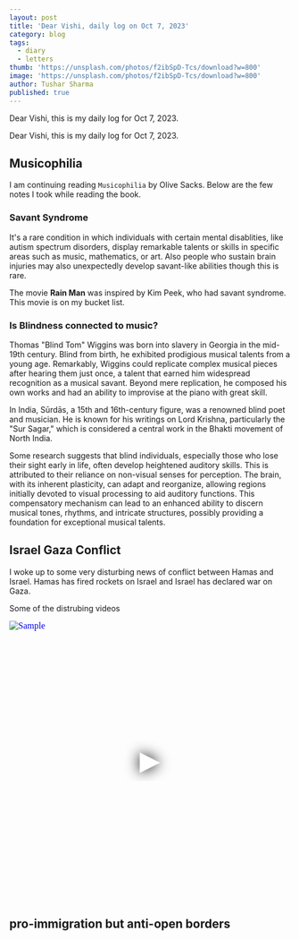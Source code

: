 ```yaml
---
layout: post
title: 'Dear Vishi, daily log on Oct 7, 2023'
category: blog
tags:
  - diary
  - letters
thumb: 'https://unsplash.com/photos/f2ibSpD-Tcs/download?w=800'
image: 'https://unsplash.com/photos/f2ibSpD-Tcs/download?w=800'
author: Tushar Sharma
published: true
---
```


Dear Vishi, this is my daily log for Oct 7, 2023.<!-- truncate_here -->

Dear Vishi, this is my daily log for Oct 7, 2023.

## Musicophilia

I am continuing reading `Musicophilia` by Olive Sacks. Below are the few notes I took while reading the book.

### Savant Syndrome

It's a rare condition in which individuals with certain mental disablities, like autism spectrum disorders, display remarkable talents or skills in specific areas such as music, mathematics, or art. Also people who sustain brain injuries may also unexpectedly develop savant-like abilities though this is rare.

The movie **Rain Man** was inspired by Kim Peek, who had savant syndrome. This movie is on my bucket list.

### Is Blindness connected to music?

Thomas "Blind Tom" Wiggins was born into slavery in Georgia in the mid-19th century. Blind from birth, he exhibited prodigious musical talents from a young age. Remarkably, Wiggins could replicate complex musical pieces after hearing them just once, a talent that earned him widespread recognition as a musical savant. Beyond mere replication, he composed his own works and had an ability to improvise at the piano with great skill.

In India, Sūrdās, a 15th and 16th-century figure, was a renowned blind poet and musician. He is known for his writings on Lord Krishna, particularly the "Sur Sagar," which is considered a central work in the Bhakti movement of North India.

Some research suggests that blind individuals, especially those who lose their sight early in life, often develop heightened auditory skills. This is attributed to their reliance on non-visual senses for perception. The brain, with its inherent plasticity, can adapt and reorganize, allowing regions initially devoted to visual processing to aid auditory functions. This compensatory mechanism can lead to an enhanced ability to discern musical tones, rhythms, and intricate structures, possibly providing a foundation for exceptional musical talents.

## Israel Gaza Conflict

I woke up to some very disturbing news of conflict between Hamas and Israel. Hamas has fired rockets on Israel and Israel has declared war on Gaza. 

Some of the distrubing videos

<iframe
  style="position: relative;  width: 100%;" 
   height="500"
  src="https://www.youtube.com/embed/nyWVOEdOiWU?autoplay=1"
  srcdoc="<style>*{padding:0;margin:0;overflow:hidden}html,body{height:100%}img,span{position:absolute;width:100%;top:0;bottom:0;margin:auto}span{height:1.5em;text-align:center;font:48px/1.5 sans-serif;color:white;text-shadow:0 0 0.5em black}</style><a href=https://www.youtube.com/embed/nyWVOEdOiWU?autoplay=1><img src=https://img.youtube.com/vi/nyWVOEdOiWU/hqdefault.jpg alt='Sample'><span>▶</span></a>"
  frameborder="0"
  allow="accelerometer; autoplay; encrypted-media; gyroscope; picture-in-picture"
  allowfullscreen
  title="Sample"
></iframe><br>

## pro-immigration but anti-open borders
